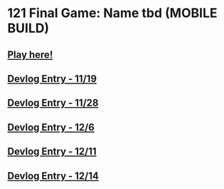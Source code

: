 # 121 Final Game: Name tbd (MOBILE BUILD)

## [Play here!](https://aaronbruno.github.io/cmpm121-final-mobile/)

## [Devlog Entry - 11/19](./devlogs/devlog1.md)

## [Devlog Entry - 11/28](./devlogs/devlog2.md)

## [Devlog Entry - 12/6](./devlogs/devlog3.md)

## [Devlog Entry - 12/11](./devlogs/devlog4.md)

## [Devlog Entry - 12/14](./devlogs/devlog5.md)
